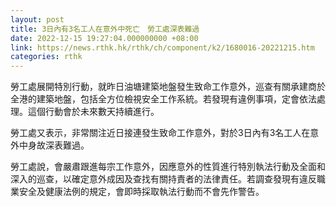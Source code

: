 ```yaml
---
layout: post
title: 3日內有3名工人在意外中死亡　勞工處深表難過
date: 2022-12-15 19:27:04.000000000 +08:00
link: https://news.rthk.hk/rthk/ch/component/k2/1680016-20221215.htm
categories: rthk
---
```


勞工處展開特別行動，就昨日油塘建築地盤發生致命工作意外，巡查有關承建商於全港的建築地盤，包括全方位檢視安全工作系統。若發現有違例事項，定會依法處理。這個行動會於未來數天持續進行。

勞工處又表示，非常關注近日接連發生致命工作意外，對於3日內有3名工人在意外中身故深表難過。

勞工處說，會嚴肅跟進每宗工作意外，因應意外的性質進行特別執法行動及全面和深入的巡查，以確定意外成因及查找有關持責者的法律責任。若調查發現有違反職業安全及健康法例的規定，會即時採取執法行動而不會先作警告。
